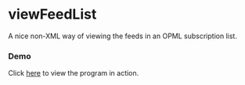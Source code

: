 # viewFeedList

A nice non-XML way of viewing the feeds in an OPML subscription list.

### Demo

Click <a href="https://viewfeedlist.opml.org/?url=https%3A%2F%2Ffeedland.social%2Fopml%3Fscreenname%3Ddavewiner%26catname%3Dblogroll">here</a> to view the program in action.

